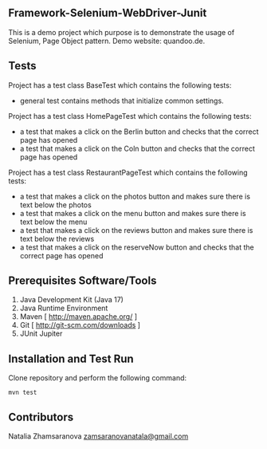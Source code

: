## Framework-Selenium-WebDriver-Junit

This is a demo project which purpose is to demonstrate the usage of Selenium, Page Object pattern. Demo website: quandoo.de.

## Tests

Project has a test class BaseTest which contains the following tests:
* general test contains methods that initialize common settings.

Project has a test class HomePageTest which contains the following tests:
* a test that makes a click on the Berlin button and checks that the correct page has opened
* a test that makes a click on the Coln button and checks that the correct page has opened

Project has a test class RestaurantPageTest which contains the following tests:
* a test that makes a click on the photos button and makes sure there is text below the photos
* a test that makes a click on the menu button and makes sure there is text below the menu
* a test that makes a click on the reviews button and makes sure there is text below the reviews
* a test that makes a click on the reserveNow button and checks that the correct page has opened


## Prerequisites Software/Tools

1. Java Development Kit (Java 17)
2. Java Runtime Environment
3. Maven [ http://maven.apache.org/ ]
4. Git [ http://git-scm.com/downloads ]
5. JUnit Jupiter


## Installation and Test Run

Clone repository and perform the following command:

`mvn test`

## Contributors

Natalia Zhamsaranova zamsaranovanatala@gmail.com